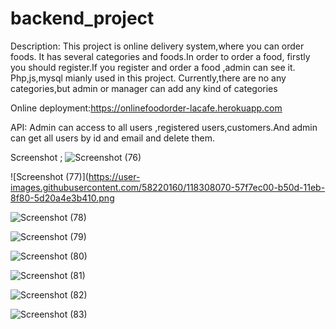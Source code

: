 # backend_project
Description: This project is online delivery system,where you can order foods. It has several categories and foods.In order to order a food, firstly you should register.If you register and order a food ,admin can see it. Php,js,mysql mianly used in this project. Currently,there are no any categories,but admin or manager can add any kind of categories

Online deployment:https://onlinefoodorder-lacafe.herokuapp.com


API: Admin can access to all users ,registered users,customers.And admin can get all users by id and email and delete them.

Screenshot ;
![Screenshot (76)](https://user-images.githubusercontent.com/58220160/118308058-53cbce80-b50d-11eb-9aee-2f3a4063ed6c.png)


![Screenshot (77)](https://user-images.githubusercontent.com/58220160/118308070-57f7ec00-b50d-11eb-8f80-5d20a4e3b410.png


![Screenshot (78)](https://user-images.githubusercontent.com/58220160/118308082-5a5a4600-b50d-11eb-9d03-1364bf11e70b.png)


![Screenshot (79)](https://user-images.githubusercontent.com/58220160/118308100-5e866380-b50d-11eb-9d60-956ae4677e9c.png)


![Screenshot (80)](https://user-images.githubusercontent.com/58220160/118308106-6219ea80-b50d-11eb-97ca-1fe36d7d8bb2.png)


![Screenshot (81)](https://user-images.githubusercontent.com/58220160/118308111-6514db00-b50d-11eb-9339-d3e2a3f585d3.png)


![Screenshot (82)](https://user-images.githubusercontent.com/58220160/118308121-68a86200-b50d-11eb-9f5d-1b1b6996bf53.png)


![Screenshot (83)](https://user-images.githubusercontent.com/58220160/118308135-6c3be900-b50d-11eb-9bd7-c46bb19c913c.png)


 
